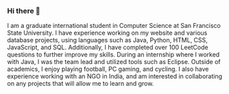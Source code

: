 ### Hi there 👋
I am a graduate international student in Computer Science at San Francisco State University.
I have experience working on my website and various database projects, using languages such as Java, Python, HTML, CSS, JavaScript, and SQL. 
Additionally, I have completed over 100 LeetCode questions to further improve my skills. 
During an internship where I worked with Java, I was the team lead and utilized tools such as Eclipse.
Outside of academics, I enjoy playing football, PC gaming, and cycling.
I also have experience working with an NGO in India, and am interested in collaborating on any projects that will allow me to learn and grow.

<!--
**Malavya-Raval/Malavya-Raval** is a ✨ _special_ ✨ repository because its `README.md` (this file) appears on your GitHub profile.

Here are some ideas to get you started:

- 🌱 I’m currently learning ...
- 👯 I’m looking to collaborate on ...
- 🤔 I’m looking for help with ...
- 💬 Ask me about ...
- 📫 How to reach me: ...
- 😄 Pronouns: ...
- ⚡ Fun fact: ...
-->

